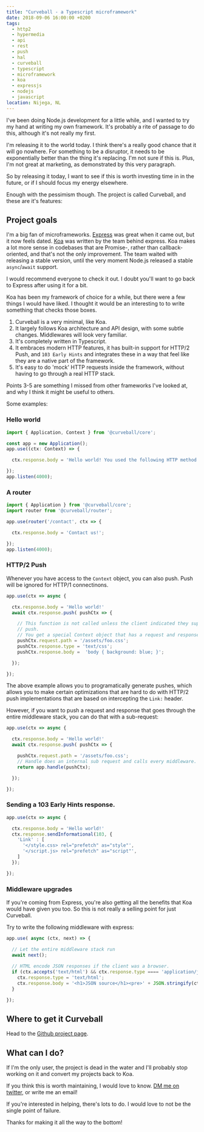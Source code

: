 ```yaml
---
title: "Curveball - a Typescript microframework"
date: 2018-09-06 16:00:00 +0200
tags:
  - http2
  - hypermedia
  - api
  - rest
  - push
  - hal
  - curveball
  - typescript
  - microframework
  - koa
  - expressjs
  - nodejs
  - javascript
location: Nijega, NL
---
```


I've been doing Node.js development for a little while, and I wanted to try
my hand at writing my own framework. It's probably a rite of passage to do
this, although it's not really my first.

I'm releasing it to the world today. I think there's a really good chance that
it will go nowhere. For something to be a disruptor, it needs to be
exponentially better than the thing it's replacing. I'm not sure if this is.
Plus, I'm not great at marketing, as demonstrated by this very paragraph.

So by releasing it today, I want to see if this is worth investing time in in
the future, or if I should focus my energy elsewhere.

Enough with the pessimism though. The project is called Curveball, and these
are it's features:

Project goals
-------------

I'm a big fan of microframeworks. [Express][1] was great when it came out, but
it now feels dated. [Koa][2] was written by the team behind express. Koa makes
a lot more sense in codebases that are Promise-, rather than callback-oriented,
and that's not the only improvement. The team waited with releasing a stable
version, until the very moment Node.js released a stable `async`/`await`
support.

I would recommend everyone to check it out. I doubt you'll want to go back to
Express after using it for a bit.

Koa has been my framework of choice for a while, but there were a few things I
would have liked. I thought it would be an interesting to to write something
that checks those boxes.

1. Curveball is a very minimal, like Koa.
2. It largely follows Koa architecture and API design, with some subtle
   changes. Middlewares will look very familiar.
3. It's completely written in Typescript.
4. It embraces modern HTTP features, it has built-in support for HTTP/2 Push,
   and `103 Early Hints` and integrates these in a way that feel like they are
   a native part of the framework.
5. It's easy to do 'mock' HTTP requests inside the framework, without having to go
   through a real HTTP stack.

Points 3-5 are something I missed from other frameworks I've looked at, and why
I think it might be useful to others.

Some examples:

### Hello world

```typescript
import { Application, Context } from '@curveball/core';

const app = new Application();
app.use((ctx: Context) => {

  ctx.response.body = 'Hello world! You used the following HTTP method: '  + ctx.request.method;

});
app.listen(4000);
```

### A router

```typescript
import { Application } from '@curveball/core';
import router from '@curveball/router';

app.use(router('/contact', ctx => {

  ctx.response.body = 'Contact us!';

});
app.listen(4000);
```

### HTTP/2 Push

Whenever you have access to the `Context` object, you can also push. Push will
be ignored for HTTP/1 connectinons.

```typescript
app.use(ctx => async {

  ctx.response.body = 'Hello world!'
  await ctx.response.push( pushCtx => {

    // This function is not called unless the client indicated they support
    // push.
    // You get a special Context object that has a request and response.
    pushCtx.request.path = '/assets/foo.css';
    pushCtx.response.type = 'text/css';
    pushCtx.response.body =  'body { background: blue; }';

  });

});
```

The above example allows you to programatically generate pushes, which allows you to
make certain optimizations that are hard to do with HTTP/2 push implementations that
are based on intercepting the `Link:` header.

However, if you want to push a request and response that goes through the entire
middleware stack, you can do that with a sub-request:

```typescript
app.use(ctx => async {

  ctx.response.body = 'Hello world!'
  await ctx.response.push( pushCtx => {

    pushCtx.request.path = '/assets/foo.css';
    // Handle does an internal sub request and calls every middleware.
    return app.handle(pushCtx);

  });

});
```

### Sending a 103 Early Hints response.

```typescript
app.use(ctx => async {

  ctx.response.body = 'Hello world!'
  ctx.response.sendInformational(103, {
    'Link' : [
      '</style.css> rel="prefetch" as="style"',
      '</script.js> rel="prefetch" as="script"',
    ]
  });

});
```

### Middleware upgrades

If you're coming from Express, you're also getting all the benefits that Koa
would have given you too. So this is not really a selling point for just
Curveball.

Try to write the following middleware with express:

```typescript
app.use( async (ctx, next) => {

  // Let the entire middleware stack run
  await next();
  
  // HTML encode JSON responses if the client was a browser.
  if (ctx.accepts('text/html') && ctx.response.type ==== 'application/json') {
    ctx.response.type = 'text/html';
    ctx.response.body = '<h1>JSON source</h1><pre>' + JSON.stringify(ctx.response.body) + '</pre>';
  }

});
```

Where to get it Curveball
-------------------------

Head to the [Github project page][3].

What can I do?
--------------

If I'm the only user, the project is dead in the water and I'll probably stop
working on it and convert my projects back to Koa.

If you think this is worth maintaining, I would love to know. [DM me on
twitter][4], or write me an email!

If you're interested in helping, there's lots to do. I would love to not be
the single point of failure.

Thanks for making it all the way to the bottom!

[1]: https://expressjs.com/
[2]: https://koajs.com/
[3]: http://github.com/curveballjs/core
[4]: https://twitter.com/evertp
